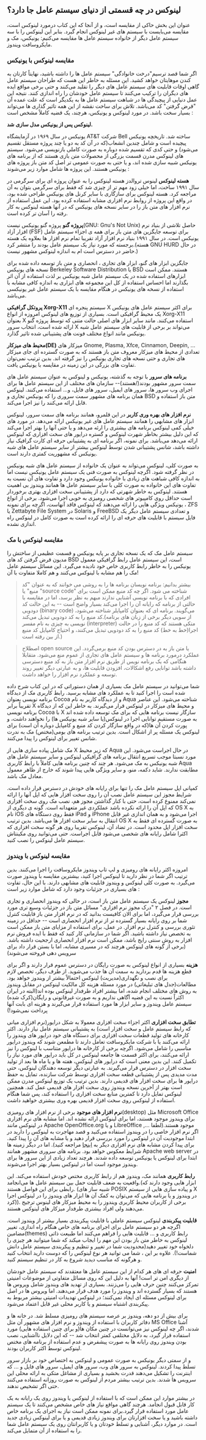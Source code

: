 ## لینوکس در چه قسمتی از دنیای سیستم عامل جا دارد؟

عنوان این بخش حاکی از مقایسه است، و از آنجا که این کتاب درمورد لینوکس است، مقایسه می‌بایست با سیستم های غیر لینوکس انجام گیرد. بنابر این لینوکس را با سه سیستم عامل دیگر از خانواده سیستم عامل ها مقایسه می‌کنیم: یونیکس، مک و مایکروسافت ویندوز.

### مقایسه لینوکس با یونیکس

اگر شما قصد ترسیم"درخت خانوادگی" سیستم عامل ها را داشته باشید، نهایتاً کارتان به کندن موهایتان خواهد کشید. این مسئله به خاطر این هست که طراحان سیستم عامل گاهی اوقات قابلیت های سیستم عامل های دیگر را تقلید می‌کنند و حتی برخی مواقع ایده های دیگران را ترکیب می‌کنند تا سیستم عامل خودشان را راه اندازی کنند. نتیجه این عمل دنیایی از پیچیدگی ها در شباهت سیستم عامل ها به یکدیگر است که علت عمده آن "قرض گرفتن" کد می‌باشد. تلاش برای ساخت نقشه از این همه تاثیر گذاری ها می‌تواند بسیار سخت باشد. در مورد لینوکس و یونیکس، هرچند،  یک قضیه کاملاً مشخص است :

**لینوکس پس از یونیکس مدل سازی شد.**

یونیکس در سال ۱۹۶۹ در آزمایشگاه AT&T شرکت Bell ساخته شد. تاریخچه یونیکس پیچیده است و شامل چندین انشعاب(که در آن کد به دو یا چند پروژه مستقل تقسیم می‌شود) و حتی کدی که تقسیم شده دوباره به صورت کاملی بازنویسی می‌شود. سیستم های لینوکس مدرن قسمت بزرگی از محصولات متن بازی هستند که از برنامه های یونیکس شبیه سازی شده اند، و یا حتی به صورت عمومی تر اصل کد متن باز پروژه های یونیکس هستند. این پروژه ها شامل موارد زیر می‌شوند :

**هسته لینوکس** لینوس تروالدز هسته لینوکس را به عنوان پروژه ای برای سرگرمی در سال ۱۹۹۱ ساخت، اما خیلی زود مهم تر از چیزی شد که فقط برای سرگرمی بتوان به آن مراجعه کرد. هسته لینوکس برای سازگاری با سایر کرنل های یونیکس طراحی شده بود، در واقع این پروژه از روابط نرم افزاری مشابه استفاده کرده بود. این عمل استفاده از نرم افزار های متن باز را در سایر نسخه های یونیکس که در آنها هسته لینوکس به کار رفته را آسان تر کرده است.

**پروژه گنو** پروژه گنو یونیکس نیست(GNU: Gnu's Not Unix) حاصل تلاشی از بنیاد نرم افزار آزاد (FSF) برای توسعه جایگزین های متن باز  برای همه ی اجزاء سیستم عامل یونیکس است. در سال ۱۹۹۱ بنیاد نرم افزار آزاد تقریبا تمام نرم افزار ها بعلاوه یک هسته برجسته که مورد نیاز یک سیستم عامل بودند را منتشر کرد.(هسته GNU HURD در حال حاضر در دسترس است ام به اندازه لینوکس مشهور نیست.)

جایگزین ابزار های گنو، ابزار های تجاری ، انحصاری و متن باز توسعه داده شده برای نسخه های یونیکس Berkeley Software Distribution یا BSD هستند. ممکن است ابزارهای استفاده شده در یک سیستم عامل شبه یونیکس بر لذت استفاده از آن اثر بگذارند اما احساس استفاده از کل این مجموعه های ابزاری به اندازه کافی مشابه با استفاده از نسخه های یونیکس در هنگام مقایسه با یک سیستم عامل غیر یونیکسی می‌باشد.

**پروتکل گرافیکی Xorg-X11** سیستم پنجره ای X برای اکثر سیستم عامل های یونیکس یک محیط گرافیکی است. بسیاری از توزیع های لینوکس امروزه از انواع Xorg-X11 بعنوان X استفاده می‌کنند. مانند سایر ابزار های اصلی حالت متنی که توسط پروژه گنو ارائه شده است، انتخاب سرور X می‌تواند بر برخی از قابلیت های سیستم عامل شبه یونیکس مانند انواع مختلف فونت های پشتیبانی شده تاثیر گذارد.

**محیط های میزکار(DE)** میزکار های Gnome, Plasma, Xfce, Cinnamon, Deepin, ... تعدادی از محیط های میزکار معروف متن باز هستند که به صورت گسترده ای جای میزکار های تجاری و حتی نسخه های تجاری یونیکس را نیز گرفته اند. بدین ترتیب نمی‌توان تفاوت های بزرگی در این زمینه در مقایسه با یونیکس یافت.

**برنامه های سرور** با توجه به گذشته، یونیکس و لینوکس به عنوان سیستم عامل های سمت سرور مشهور بودند(/هستند)-- سازمان های مختلف از این سیستم عامل ها برای اجرای وب سرور ها، سرور های ایمیل، سرور های فایل، و... استفاده می‌کنند. لینوکس همان برنامه های مشهور سمت سروری را که یونیکس تجاری و BSD متن باز استفاده و قابل ارائه می‌کنند را نیز اجرا می‌کند.

**نرم افزار های بهره وری کاربر** در این قلمرو، همانند برنامه های سمت سرور، لینوکس ابزار های مشابهی را همانند سیستم عامل های غیر یونیکس ارائه می‌دهد. در مورد های خیلی کمی لینوکس برنامه های بیشتری را ارئه می‌دهد و یا حتی آنها را بهتر اجرا می‌کند که این دلیل بیشتر بخاطر شهرت لینوکس و گستره درایور های سخت افزاری که لینوکس ارائه می‌دهد می‌باشد. برای نمونه، اگر برنامه ای به پشتیبانی حرفه ای کارت گرافیک نیاز داشته باشد، شانس پشتیبانی شدن توسط لینوکس بیشتر از سایر سیستم عامل های شبه یونیکس که مشهوریت کمتری دارند است.


به صورت کلی، لینوکس می‌تواند به عنوان یک خانواده از سیستم عامل های شبه یونیکس در نظر گرفته شود. اگرچه لینوکس به صورت فنی یک سیستم عامل یونیکس نیست اما به اندازه کافی شباهت های زیادی با خانواده یونیکس وجود دارد و  تفاوت های آن نسبت به تفاوت های این خانواده به صورت کلی با سایر سیستم عامل ها همانند ویندوز بی اهمیت هستند. لینوکس به خاطر شهرتی که دارد از پشتیبانی سخت افزاری بهتری برخوردار است حداقل روی کامپیوتر های شخصی رومیزی به خوبی اجرا می‌شود. برخی از انواع یونیکس ویژگی هایی را ارائه می‌دهند که لینوکس فاقد آنهاست، اگرچه برای نمونه ، ZFS یا Zettabyte File System در Solaris و FreeBSD و تعدادی سیستم عامل دیگر یک فایل سیستم با قابلیت های حرفه ای را ارائه کرده است به صورت کامل در لینوکس راه اندازی نشده.


### مقایسه لینوکس با مک

سیستم عامل مک که یک نسخه تجاری بر پایه یونیکس و قسمت عظیمی از ساختش را مدیون قرض گرفتن کد های BSD است، این سیستم عامل رابط گرافیکی معمول یونیکس را به خاطر رابط کاربری خاص خود نادیده می‌گیرد. این مسائل سیستم عامل مک را هم مشابه با لینوکس می‌کنند و هم کاملا متفاوت با آن!

> بیشتر بدانیم: برنامه نویسان برنامه ها را به روشی می خوانند که به عنوان "کد منبع" یا "source code" شناخته می شود. اگر چه کد منبع ممکن است برای افرادی که با برنامه نویسی آشنایی ندارند مبهم به نظر برسد، اما در مقایسه با حالتی از برنامه که رایانه آن را اجرا می‌کند بسیار واضح است -- به این حالت کد دودویی (binary code) می‌گویند. برنامه ای که بعنوان کامپایلر شناخته می‌شود، کد منبع را به کد دودویی تبدیل می‌کند.(از سویی دیگر برخی از زبان های برنامه نویسی به چیزی به نام مفسر (interpreter) متکی هستند که کد منبع را در حالت اجرا(خط به خط) کد منبع را به کد دودویی تبدیل می‌کنند، و احتیاج کامپایل کد منبع از بین رفته است.)

> اصطلاح open source یا متن باز به در دسترس بودن کد منبع برمی‌گردد. این عملکرد درمورد برنامه ها و سیستم عامل های تجاری از عموم منع می‌شود. متقابلا هنگامی که یک برنامه نویس از طریق نرم افزار متن باز به کد منبع دسترسی داشته باشد توانایی رفع اشکالات، افزودن قابلیت ها، و به عبارتی دیگر تغییر روند توسعه و عملکرد نرم افزار را خواهد داشت.


شما می‌توانید در سیستم عامل مک بسیاری از همان دستوراتی که در این کتاب شرح داده شده است را اجرا کنید تا به عملکرد های مشابه برسید. رابط کاربری مک از دیدگاه برنامه نویسی بعنوان Cocoa و از دیدگاه کاربر به نام Aqua شناخته می‌شود. این عناصر تقریباً برابر X و محیط های میزکار در لینوکس قرار می‌گیرند. به خاطر این که از دیدگاه برنامه نویسی Cocoa با X سازگار نیست برنامه هایی که برای  مک توسعه داده شده اند به صورت مستقیم توانایی اجرا در لینوکس(یا سایر شبه یونیکس ها) را نخواهند داشت، و پورت کردن آن ها(که در واقع سازگار کردن کد منبع و کامپایل دوباره آن است) برای لینوکس یک مسئله پر از اشکال است. بدین ترتیب برنامه های بومی(مختص) مک به ندرت شانس تغییر برای لینوکس را پیدا می‌کنند.

مک شامل پیاده سازی هایی از X که زیر محیط Aqua در حال اجراست می‌شود. این مورد نسبتا موجب تسریع انتقال برنامه های گرافیکی لینوکس و سایر سیستم عامل های شبه یونیکس به مک می‌شود. هر چند که چنین برنامه هایی کاملاً با رابط کاربری Aqua مطابقت ندارند. شاید دکمه، منو، و سایر ویژگی هایی پیدا شوند که خارج از ظاهر معمول معادل مک باشد.

کمپانی اپل سیستم عامل مک را تنها برای رایانه های خودش در دسترس قرار داده است. شرایط مجوز این سیستم عامل نصب آن را روی سخت افزار هایی که اپل آنها را ارائه نمی‌کند ممنوع کرده است، حتی با کنار گذاشتن مجوز هم، نصب مک روی سخت افزاری که اپل آن را ارائه نکرده باشد عملکردی غیر متعهدانه است. گونه ی دیگری از OS X به نام iOS فقط روی دستگاه های iPad  و iPhone اجرا می‌شود و به همان اندازی غیر قابل انتقال به سایر سخت افزار ها می‌باشد. بدین ترتیب OS X به صورت گسترده ای فقط به سخت افزار اپل محدود است. در تضاد آن، لینوکس تقریبا روی هر گونه سخت افزاری که اکثرا شامل رایانه های شخصی می‌شود قابل اجراست. حتی می‌توانید روی مکینتاش سیستم عامل لینوکس را نصب کنید.


### مقایسه لینوکس با ویندوز

امروزه اکثر رایانه های رومیزی و لپ تاپ ویندوز مایکروسافت را اجرا می‌کنند. بدین ترتیب اگر شما در نظر دارید تا لینوکس اجرا کنید، بیشترین مقایسه با ویندوز صورت می‌گیرد. به صورت کلی لینوکس و ویندوز قابلیت های مشابهی دارند. با این حال، تفاوت های بسیاری در جزئیات وجود دارد که شامل موارد زیر است :

**مجوز** لینوکس یک سیستم عامل متن باز است، در حالی که ویندوز انحصاری و تجاری است. در فصل ۲ "درک مجوز نرم افزاری" مسائل متن باز در جزئیات وسیع تری مورد بررسی قرار می‌گیرد، اما برای الان کافیست بدانید که در نرم افزار متن باز قابلیت کنترل شما بر روی رایانه بسیار گسترده تر از نرم افزار انحصاری است -- حداقل در زمینه تئوری بررسی و کنترل نرم افزار. در عمل، برای استفاده از مزایای متن باز ممکن است به تخصص نیاز داشته باشید. اگر شما در سازمانی کار کنید که فقط با ایده فروش نرم افزار به روش سنتی رایج باشد، ممکن است نرم افزار انحصاری ارجحیت داشته باشد.(برخی از گونه های لینوکس هرچند که در مسیری مشابه، اما با بستن قرار داد برای سرویس دهی فروخته می‌شوند)

**هزینه** بسیاری از انواع لینوکس به صورت رایگان در دسترس عموم قرار دارند و اگر برای قطع هزینه ها قدم بردارید به سمت آن ها جذب می‌شوید. از طرف دیگر، تخصص لازم برای نصب و نگهداری(مدیریت) لینوکس احتمالاً بیشتر از ویندوز خواهد بود. مطالعات(جدل های تبلیغاتی) در مورد مسئله هزینه کل مالکیت لینوکس در مقابل ویندوز به روش های مختلف انجام شده، اما بیشتر افراد طرفدار لینوکس بوده اند(البته در ایران اکثراً نسبت به این قضیه آگاهی نداریم و به صورت غیرقانونی و رایگان(کرک شده) سیستم عامل ویندوز و سایر ابزار ها مورد استفاده قرار می‌گیرند و هزینه ای بابت آنها پرداخت نمی‌شود!)

**تطابق سخت افزاری** اکثر اجزاء سخت افزاری معمولا به شکل درایور(نرم افزاری میانی که رابط سیستم عامل و سخت افزار است) به پشتیبانی سیستم عامل نیاز دارند. اکثر کارخانه های تولید قطعات سخت افزاری برای دستگاه های خود درایور های ویندوز را ارائه می‌کنند یا با شرکت مایکروسافت تعامل دارند تا مطمعن شوند که ویندوز درایور مناسبی را شامل می‌شود. اگرچه برخی از کارخانه ها درایور متناسب با لینوکس را نیز ارائه می‌کنند، برای اکثر قسمت ها جامعه لینوکس در کل باید درایور های مورد نیاز را تکمیل کنند. این بدین معنی است که درایور های لینوکس، هفته ها و یا ماه ها بعد از تولید سخت افزار در دسترس قرار می‌گیرند. به عبارتی دیگر توسعه دهندگان لینوکس، حتی مدت مدیدی پس از پشتیبانی قطعه سخت افزاری توسط شرکت سازنده، تمایل به حفظ درایور ها برای سخت افزار های قدیمی دارند. بدین ترتیب یک توزیع لینوکس مدرن ممکن است بهتر از آخرین نسخه ویندوز روی سخت افزار های قدیمی عمل کند. همچنین لینوکس تمایل دارد تا کمترین منابع سخت افزاری را استفاده کند، پس شما هنگام استفاده از لینوکس روی سخت افزار قدیمی بهره وری بیشتری خواهید داشت.

**نرم افزار های موجود** برخی از نرم افزار های رومیزی(desktop) مثل Microsoft Office برای ویندوز موجود هستند، اما برای لینوکس ارائه نشده اند. اما مشابه های نرم افزاری در لینوکس مانند Apache OpenOffice.org و یا LibreOffice ,... موجود هستند.(لطفا اگر نرم افزار خاصی را در ویندوز استفاده می‌کنید و قصد مهاجرت به لینوکس را دارید در ابتدا موجودیت آن در لینوکس را مورد بررسی قرار دهید و یا مشابه های آن را پیدا کنید. برای پیدا کردن مشابه های نرم افزاری دیگر به [اینجا](https://alternativeto.net/) مراجعه کنید). اما در دیگر زمینه ها شرایط معکوس خواهد بود. برنامه های سروری مشهور همانند Apache web server  در ابتدا برای لینوکس یا یونیکس توسعه داده شدند. هرچند تعداد زیادی از این سرور ها برای ویندوز موجود است اما در لینوکس بسیار بهتر اجرا می‌شوند.

**رابط کاربری** همانند مک، ویندوز هم از رابط کاربری مختص خودش استفاده می‌کند. این واقعیت به ضعف قابلیت حمل بین سیستم عامل ها می‌انجامد.(ابزار هایی وجود دارند که رابطی برای این فواصل هستند. (شبیه ساز های POSIX و پیاده سازی هایی از سیستم X در ویندوز و یا برنامه هایی که می‌توان به کمک آن ها ابزار های ویندوز را در لینوکس اجرا کرد)). برخی از کاربران محیط کاربری ویندوز را به محیط میزکار های لینوس ترجیح می‌دهند ولی افراد بیشتری طرفدار میزکار های لینوکس هستند.

**قابلیت پیکربندی** لینوکس سیستم عاملی با قابلیت پیکربندی بسیار بیشتر از ویندوز است. اگرچه هر دو سیستم عامل برای اجرای برنامه های خاص هنگام راه اندازی، تغییر مضامین(themes) رابط کاربری و ... قابلیت هایی را فراهم می‌کنند اما طبیعت ذاتی لینوکس به خاطر متن باز بودن این مهم را ایجاب میکند که شما میتوانید هر چیزی را دلخواه خود تغییر دهید(محدودیت شما در تغییر و تنظیم و پیکربندی سیستم عامل دانش شماست!). علاوه بر این ، شما می توانید هر نوع لینوکس را که دوست دارید انتخاب کنید و هرگونه که مناسب دیدید شروع به کار در تنظیم سیستم کنید.

**امنیت** حرفه ای های هر کدام از این سیستم عامل ها معتقدند که سیستم عامل خودشان از دیگری امن تر است! آنها به دلیل این که روی مسائل متفاوتی از موضوعات امنیتی تمرکز می‌کنند چنین حرف هایی را می‌زنند. بسیاری از تهدید های ویندوز شامل ویروس ها هستند که بسیار گسترده اند و ویندوز را مورد هدف قرار می‌دهند. اما ویروس ها در اصل برای لینوکس مسئله ای ایجاد نمی‌کنند؛ در لینوکس تهدیدات امنیتی بیشتر مربوط به  پیکربندی اشتباه سیستم و یا کاربر محلی غیر قابل اعتماد می‌شود.


برای بیش از دو دهه، ویندوز بر عرصه سیستم های رومیزی مسلط شد. در خانه ها و دفاتر کاربران با استفاده از ویندوز و نرم افزار های مشهور آن مثل MS Office آشنا شدند، اگر چه لینوکس نیز می‌توانست در چنین مکان ها(و برای چنین استفاده هایی) مورد استفاده قرار گیرد، به دلایل مختلفی کمتر انتخاب شد -- که این دلایل ناآشنایی، نصب بودن ویندوز روی رایانه ها به صورت پیشفرض و عدم استفاده از برنامه های مختص لینوکس توسط اکثر کاربران بودند.

و از سمتی دیگر یونیکس به صورت عمومی و لینوکس به اختصاص خود بر بازار سرور تسلط پیدا کردند. لینوکس به سرور های وب، سرور های ایمیل، سرور های فایل و ... که اینترنت را تشکیل می‌دهند قدرت بخشید و بسیاری از مشاغل متکی به ارائه محلی این سرویس ها شدند. بدین ترتیب بیشتر مردم از لینوکس به صورت روزانه استفاده می‌کنند حتی اگر تشخیص ندهند.

در بیشتر موارد این ممکن است که با استفاده از لینوکس یا ویندوز روی یک رایانه به یک کار قابل قبول انجامد. هرچند گاهی مواقع نیاز های خاص مشخص می‌کنند تا یک سیستم عامل مورد استفاده قرار گیرد.برای نمونه ممکن است نیاز به اجرای یک برنامه خاص داشته باشید و یا سخت افزارتان برای ویندوز زیادی قدیمی و یا برای لینوکس زیادی جدید است. در موارد دیگر، آشنایی و تسلط خودتان و یا کاربرانتان روی یک سیستم عامل شما را به استفاده از آن متمایل می‌کند.

